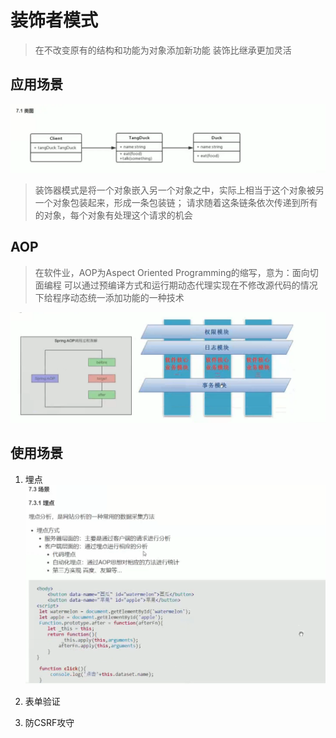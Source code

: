 # 装饰者模式

> 在不改变原有的结构和功能为对象添加新功能
> 装饰比继承更加灵活

## 应用场景

![装饰者模式类图](./images/装饰者模式类图.png)

> 装饰器模式是将一个对象嵌入另一个对象之中，实际上相当于这个对象被另一个对象包装起来，形成一条包装链；
> 请求随着这条链条依次传递到所有的对象，每个对象有处理这个请求的机会

## AOP

> 在软件业，AOP为Aspect Oriented Programming的缩写，意为：面向切面编程
> 可以通过预编译方式和运行期动态代理实现在不修改源代码的情况下给程序动态统一添加功能的一种技术

![AOP](./images/AOP.png)

## 使用场景

1. 埋点
![装饰者模式埋点](./images/装饰者模式埋点.png)

2. 表单验证
3. 防CSRF攻守


